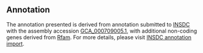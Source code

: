 

Annotation
----------

The annotation presented is derived from annotation submitted to
[INSDC](http://www.insdc.org) with the assembly accession
[GCA\_000709005.1](http://www.ebi.ac.uk/ena/data/view/GCA_000709005.1),
with additional non-coding genes derived from
[Rfam](http://rfam.xfam.org/). For more details, please visit [INSDC
annotation
import](http://ensemblgenomes.org/info/data/insdc_annotation).
